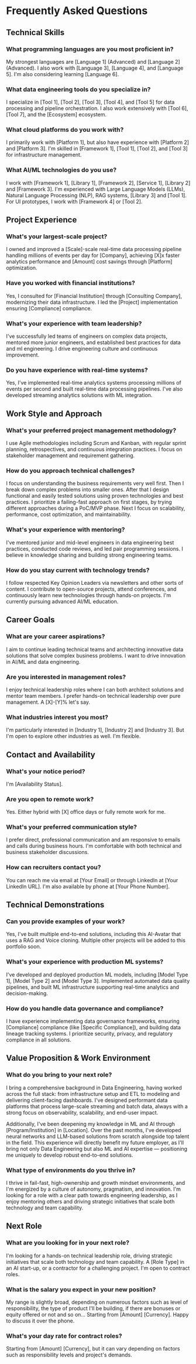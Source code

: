 # Frequently Asked Questions

## Technical Skills

### What programming languages are you most proficient in?
My strongest languages are [Language 1] (Advanced) and [Language 2] (Advanced). I also work with [Language 3], [Language 4], and [Language 5]. I'm also considering learning [Language 6].

### What data engineering tools do you specialize in?
I specialize in [Tool 1], [Tool 2], [Tool 3], [Tool 4], and [Tool 5] for data processing and pipeline orchestration. I also work extensively with [Tool 6], [Tool 7], and the [Ecosystem] ecosystem.

### What cloud platforms do you work with?
I primarily work with [Platform 1], but also have experience with [Platform 2] and [Platform 3]. I'm skilled in [Framework 1], [Tool 1], [Tool 2], and [Tool 3] for infrastructure management.

### What AI/ML technologies do you use?
I work with [Framework 1], [Library 1], [Framework 2], [Service 1], [Library 2] and [Framework 3]. I'm experienced with Large Language Models (LLMs), Natural Language Processing (NLP), RAG systems, [Library 3] and [Tool 1]. For UI prototypes, I work with [Framework 4] or [Tool 2].

## Project Experience

### What's your largest-scale project?
I owned and improved a [Scale]-scale real-time data processing pipeline handling millions of events per day for [Company], achieving [X]x faster analytics performance and [Amount] cost savings through [Platform] optimization.

### Have you worked with financial institutions?
Yes, I consulted for [Financial Institution] through [Consulting Company], modernizing their data infrastructure. I led the [Project] implementation ensuring [Compliance] compliance.

### What's your experience with team leadership?
I've successfully led teams of engineers on complex data projects, mentored more junior engineers, and established best practices for data and ml engineering. I drive engineering culture and continuous improvement.

### Do you have experience with real-time systems?
Yes, I've implemented real-time analytics systems processing millions of events per second and built real-time data processing pipelines. I've also developed streaming analytics solutions with ML integration.

## Work Style and Approach

### What's your preferred project management methodology?
I use Agile methodologies including Scrum and Kanban, with regular sprint planning, retrospectives, and continuous integration practices. I focus on stakeholder management and requirement gathering.

### How do you approach technical challenges?
I focus on understanding the business requirements very well first. Then I break down complex problems into smaller ones. After that I design functional and easily tested solutions using proven technologies and best practices. I prioritize a failing-fast approach on first stages, by trying different approaches during a PoC/MVP phase. Next I focus on scalability, performance, cost optimization, and maintainability.

### What's your experience with mentoring?
I've mentored junior and mid-level engineers in data engineering best practices, conducted code reviews, and led pair programming sessions. I believe in knowledge sharing and building strong engineering teams.

### How do you stay current with technology trends?
I follow respected Key Opinion Leaders via newsletters and other sorts of content. I contribute to open-source projects, attend conferences, and continuously learn new technologies through hands-on projects. I'm currently pursuing advanced AI/ML education.

## Career Goals

### What are your career aspirations?
I aim to continue leading technical teams and architecting innovative data solutions that solve complex business problems. I want to drive innovation in AI/ML and data engineering.

### Are you interested in management roles?
I enjoy technical leadership roles where I can both architect solutions and mentor team members. I prefer hands-on technical leadership over pure management. A [X]-[Y]% let's say.

### What industries interest you most?
I'm particularly interested in [Industry 1], [Industry 2] and [Industry 3]. But I'm open to explore other industries as well. I'm flexible.

## Contact and Availability

### What's your notice period?
I'm [Availability Status].

### Are you open to remote work?
Yes. Either hybrid with [X] office days or fully remote work for me.

### What's your preferred communication style?
I prefer direct, professional communication and am responsive to emails and calls during business hours. I'm comfortable with both technical and business stakeholder discussions.

### How can recruiters contact you?
You can reach me via email at [Your Email] or through LinkedIn at [Your LinkedIn URL]. I'm also available by phone at [Your Phone Number].

## Technical Demonstrations

### Can you provide examples of your work?
Yes, I've built multiple end-to-end solutions, including this AI-Avatar that uses a RAG and Voice cloning. Multiple other projects will be added to this portfolio soon.

### What's your experience with production ML systems?
I've developed and deployed production ML models, including [Model Type 1], [Model Type 2] and [Model Type 3]. Implemented automated data quality pipelines, and built ML infrastructure supporting real-time analytics and decision-making.

### How do you handle data governance and compliance?
I have experience implementing data governance frameworks, ensuring [Compliance] compliance (like [Specific Compliance]), and building data lineage tracking systems. I prioritize security, privacy, and regulatory compliance in all solutions.

## Value Proposition & Work Environment

### What do you bring to your next role?
I bring a comprehensive background in Data Engineering, having worked across the full stack: from infrastructure setup and ETL to modeling and delivering client-facing dashboards. I've designed performant data platforms that process large-scale streaming and batch data, always with a strong focus on observability, scalability, and end-user impact.

Additionally, I've been deepening my knowledge in ML and AI through [Program/Institution] in [Location]. Over the past months, I've developed neural networks and LLM-based solutions from scratch alongside top talent in the field. This experience will directly benefit my future employer, as I'll bring not only Data Engineering but also ML and AI expertise — positioning me uniquely to develop robust end-to-end solutions.

### What type of environments do you thrive in?
I thrive in fail-fast, high-ownership and growth mindset environments, and I'm energized by a culture of autonomy, pragmatism, and innovation. I'm looking for a role with a clear path towards engineering leadership, as I enjoy mentoring others and driving strategic initiatives that scale both technology and team capability.

## Next Role

### What are you looking for in your next role?
I'm looking for a hands-on technical leadership role, driving strategic initiatives that scale both technology and team capability. A [Role Type] in an AI start-up, or a contractor for a challenging project.
I'm open to contract roles.

### What is the salary you expect in your new position?
My range is slightly broad, depending on numerous factors such as level of responsibility, the type of product I'll be building, if there are bonuses or equity offered or not and so on... Starting from [Amount] [Currency]. Happy to discuss it over the phone.

### What's your day rate for contract roles?
Starting from [Amount] [Currency], but it can vary depending on factors such as responsibility levels and project's demands.
